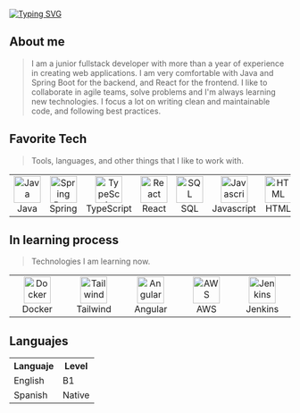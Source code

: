 [![Typing SVG](https://readme-typing-svg.herokuapp.com?font=Fira+Code&pause=1000&color=3698F7&center=true&random=false&width=435&lines=Hello+there!!;Welcome+to+Alex's+GitHub)](https://git.io/typing-svg)

<h2 align="left" id="macropower-tech">About me</h2>

> I am a junior fullstack developer with more than a year of experience in creating web applications. I am very comfortable with Java and Spring Boot for the backend, and React for the frontend. I like to collaborate in agile teams, solve problems and I'm always learning new technologies. I focus a lot on writing clean and maintainable code, and following best practices.



<h2 align="left" id="macropower-tech">Favorite Tech</h2>

> Tools, languages, and other things that I like to work with.

<table>
  <tr>
    <td align="center" width="96">
      <a href="#macropower-tech">
        <img src="https://www.vectorlogo.zone/logos/java/java-icon.svg" width="48" height="48" alt="Java" />
      </a>
      <br>Java
    </td>
    </td>
     <td align="center" width="96">
      <a href="#macropower-tech" >
        <img src="https://www.svgrepo.com/show/376350/spring.svg" width="48" height="48" alt="Spring Boot" />
      </a>
      <br>Spring
    </td>
   </td>
        <td align="center" width="96">
      <a href="#macropower-tech">
        <img src="https://upload.wikimedia.org/wikipedia/commons/4/4c/Typescript_logo_2020.svg" width="48" height="48" alt="TypeScript" />
      </a>
      <br>TypeScript
    </td>   
    <td align="center" width="96">
      <a href="#macropower-tech">
        <img src="https://upload.wikimedia.org/wikipedia/commons/a/a7/React-icon.svg" width="48" height="48" alt="React" />
      </a>
      <br>React
    </td>
    <td align="center" width="96"> 
      <a href="#macropower-tech" >
        <img src="https://www.svgrepo.com/show/331760/sql-database-generic.svg" width="48" height="48" alt="SQL" />
      </a>
      <br>SQL
    </td>
   <td align="center" width="96">
      <a href="#macropower-tech" >
        <img src="https://www.svgrepo.com/show/452045/js.svg" width="48" height="48" alt="Javascript" />
      </a>
      <br>Javascript
    </td>
    <td align="center" width="96">
      <a href="#macropower-tech" >
        <img src="https://www.svgrepo.com/show/452228/html-5.svg" width="48" height="48" alt="HTML" />
      </a>
      <br>HTML
    </td>
     <td align="center" width="96">
      <a href="#macropower-tech" >
        <img src="https://www.svgrepo.com/show/452185/css-3.svg" width="48" height="48" alt="CSS" />
      </a>
      <br>CSS
   <td align="center" width="96">
      <a href="#macropower-tech">
        <img src="https://www.vectorlogo.zone/logos/python/python-icon.svg" width="48" height="48" alt="Python" />
      </a>
      <br>Python  
  <td align="center"  width="96">
      <a href="#macropower-tech">
        <img src="https://www.svgrepo.com/show/373966/php.svg" width="48" height="48" alt="PHP" />
      </a>
      <br>PHP
    </td>  
  </tr>
</table>



<h2 align="left" id="macropower-tech">In learning process</h2>

> Technologies I am learning now.

<table>
  <tr>
    <td align="center" width="96">
      <a href="#macropower-tech">
        <img src="https://www.svgrepo.com/show/452192/docker.svg" width="48" height="48" alt="Docker" />
      </a>
      <br>Docker
    </td>
    </td>
     <td align="center" width="96">
      <a href="#macropower-tech" >
        <img src="https://www.svgrepo.com/show/374118/tailwind.svg" width="48" height="48" alt="Tailwind" />
      </a>
      <br>Tailwind
    </td>
    <td align="center" width="96">
      <a href="#macropower-tech" >
        <img src="https://upload.wikimedia.org/wikipedia/commons/c/cf/Angular_full_color_logo.svg" width="48" height="48" alt="Angular" />
      </a>
      <br>Angular
    </td>
       <td align="center" width="96">
      <a href="#macropower-tech" >
        <img src="https://www.svgrepo.com/show/448266/aws.svg" width="48" height="48" alt="AWS" />
      </a>
      <br>AWS
    </td>
    <td align="center" width="96">
      <a href="#macropower-tech" >
        <img src="https://www.svgrepo.com/show/373699/jenkins.svg" width="48" height="48" alt="Jenkins" />
      </a>
      <br>Jenkins
    </td>

</table>


<h2 align="left" id="macropower-tech">Languajes</h2>

<table>
  <tr>
    <th>Languaje</th>
    <th>Level</th>
  </tr>
  <tr>
     <td>English</td>
      <td>B1</td>
  </tr>
 <tr>
     <td>Spanish</td>
      <td>Native</td>
  </tr>
</table>
